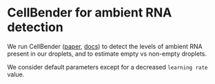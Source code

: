 # CellBender for ambient RNA detection

We run CellBender ([paper](https://www.nature.com/articles/s41592-023-01943-7), [docs](https://cellbender.readthedocs.io/en/latest/index.html)) to detect the levels of ambient RNA present in our droplets, and to estimate empty vs non-empty droplets.

We consider default parameters except for a decreased ```learning rate``` value.
